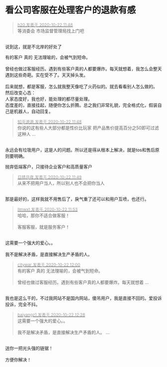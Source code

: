 # 看公司客服在处理客户的退款有感


<div class="quote"><blockquote><font size="2"><a href="https://www.hostloc.com/forum.php?mod=redirect&amp;goto=findpost&amp;pid=9335251&amp;ptid=757097" target="_blank"><font color="#999999">h20 发表于 2020-10-22 11:48</font></a></font><br />
等消委会 市场监督管理局找上门吧</blockquote></div><br />
说到这，就是不北岸的好处了

有的客户 真的 无法理喻的，会被气到短命。<br />
<br />
曾经也做过客服经历。遇到有些客户真的人都要爆炸。每天就想着，我怎么会整天遇到这些奇葩。实在受不了。天天掉头发。<br />
<br />
后来就想，都是客服，怎么就我整天像吃了火药似的。就去看看别人怎么做的。<br />
然后改变心态：<br />
人家态度好，我也好，能处理的都尽量处理。<br />
态度差的，直接挂起，随便你怎么折腾。总之我们非常礼貌，完全格式化，假装自己是机器人，自动回复。

<div class="quote"><blockquote><font size="2"><a href="https://www.hostloc.com/forum.php?mod=redirect&amp;goto=findpost&amp;pid=9335254&amp;ptid=757097" target="_blank"><font color="#999999">知乎源源 发表于 2020-10-22 11:48</font></a></font><br />
你说的这有些人大部分都是性价比玩家 把产品售价提高百分之50即可过滤这种人 ...</blockquote></div><br />
永远会有垃圾用户，这是人的问题。所以还是得从根本上解决，就是tos和售后原则要明确。

抛弃低端客户，只接待企业客户和高质量客户

<div class="quote"><blockquote><font size="2"><a href="https://www.hostloc.com/forum.php?mod=redirect&amp;goto=findpost&amp;pid=9335259&amp;ptid=757097" target="_blank"><font color="#999999">日晴月夜 发表于 2020-10-22 11:49</font></a></font><br />
从来不把用户当人，所以别人也不会把你当人</blockquote></div><br />
那是最好的，这样我就不用售后了，戾气重了还可以和用户互喷，也还行。

<div class="quote"><blockquote><font size="2"><a href="https://www.hostloc.com/forum.php?mod=redirect&amp;goto=findpost&amp;pid=9335277&amp;ptid=757097" target="_blank"><font color="#999999">llmwxt 发表于 2020-10-22 11:53</font></a></font><br />
哈哈，那你不适合做客服！<br />
<br />
客服客服，就是服务客户！</blockquote></div><br />
这需要一个强大的爱心。。<br />
<br />
我不是解决矛盾，是直接解决生产矛盾的人。<img src="static/image/smiley/default/lol.gif" smilieid="12" border="0" alt="" />

<div class="quote"><blockquote><font size="2"><a href="https://www.hostloc.com/forum.php?mod=redirect&amp;goto=findpost&amp;pid=9335318&amp;ptid=757097" target="_blank"><font color="#999999">citywar 发表于 2020-10-22 12:00</font></a></font><br />
有的客户 真的 无法理喻的，会被气到短命。<br />
<br />
曾经也做过客服经历。遇到有些客户真的人都要爆炸。每天就想着 ...</blockquote></div><br />
我也是这么干的，不过我网站不是国内网站，傻吊用户，我是直接不回的。爱投诉投诉，完全不抖。

<div class="quote"><blockquote><font size="2"><a href="https://www.hostloc.com/forum.php?mod=redirect&amp;goto=findpost&amp;pid=9335424&amp;ptid=757097" target="_blank"><font color="#999999">baiyangz1 发表于 2020-10-22 12:28</font></a></font><br />
这需要一个强大的爱心。。<br />
<br />
我不是解决矛盾，是直接解决生产矛盾的人。 ...</blockquote></div><br />
送你一把光头强的链锯！<br />
<br />
方便你解决！
